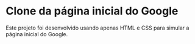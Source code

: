 # Clone da página inicial do Google

Este projeto foi desenvolvido usando apenas HTML e CSS para simular a página inicial do Google.
